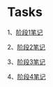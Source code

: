 # Tasks
1、[阶段1笔记](https://githubfast.com/antidote-for-world/Tasks/tree/e63d7723ba7882920da433789bff9668fdca1e1f/%E9%98%B6%E6%AE%B51%E7%AC%94%E8%AE%B0)

2、[阶段2笔记](https://githubfast.com/antidote-for-world/Tasks/tree/47ce26da5bf2ebf98fd56c3212dc8620671a0acd/%E9%98%B6%E6%AE%B52%E7%AC%94%E8%AE%B0)

3、[阶段3笔记](https://githubfast.com/antidote-for-world/Tasks/tree/21277ed477b21b7e0d45f7b4be0c2975f0c2b230/%E9%98%B6%E6%AE%B53%E7%AC%94%E8%AE%B0)

4、[阶段4笔记](https://githubfast.com/antidote-for-world/Tasks/tree/7bbcd54a2c978f10401c8987ec7fe96c9998481b/%E9%98%B6%E6%AE%B54%E7%AC%94%E8%AE%B0)
